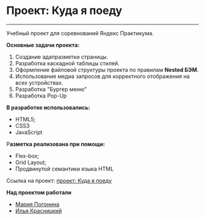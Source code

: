 # Проект: Куда я поеду

------
Учебный проект для соревнований Яндекс Практикума.

**Основные задачи проекта:**
1. Создание адапразметки страницы.
2. Разработка каскадной таблицы стилей.
3. Оформление файловой структуры проекта по правилам **Nested БЭМ**.
4. Использование медиа запросов для корректного отображения на всех устройствах.
5. Разработка "Бургер меню"
6. Разработка Pop-Up

**В разработке использовались:**
* HTML5;
* CSS3
* JavaScript

Р**азметка реализована при помощи:**
* Flex-box;
* Grid Layout;
* Продвинутой семантики языка HTML

Ссылка на проект: [проект: Куда я поеду ](https://krasilya.github.io/practicum-competition/)

**Над проектом работали**
* [Мария Погонина](https://github.com/alsails)
* [Илья Красницкий](https://github.com/Krasilya)
